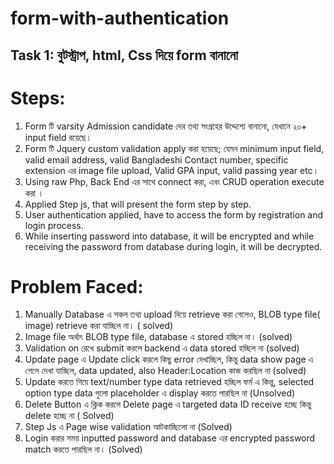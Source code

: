 # form-with-authentication
## Task 1: বুটস্ট্রাপ, html, Css দিয়ে form বানানো
# Steps:
1. Form টি varsity Admission candidate দের তথ্য সংগ্রহের উদ্দেশ্যে বানানো, যেখানে ২০+ input field রয়েছে।
2. Form টি Jquery custom validation apply করা হয়েছে; যেমন minimum input field, valid email address, valid Bangladeshi Contact number, specific extension এর image file    upload, Valid GPA input, valid passing year etc।
3. Using raw Php, Back End এর সাথে connect করা, এবং CRUD operation execute করা ।
4. Applied Step js, that will present the form step by step.
5. User authentication applied, have to access the form by registration and login process.
6. While inserting password into database, it will be encrypted and while receiving the password from database during login, it will be decrypted.


# Problem Faced:
1. Manually Database এ সকল তথ্য upload দিয়ে retrieve করা গেলেও,  BLOB type file( image)  retrieve করা যাচ্ছিল না।  ( solved)
2. Image file অর্থাৎ BLOB type file, database এ stored হচ্ছিল না।  (solved)
3. Validation on রেখে submit করলে backend এ data stored হচ্ছিল না (solved)
4. Update page এ Update click করলে কিছু error দেখাচ্ছিল,  কিন্তু data show page এ গেলে দেখা যাচ্ছিল, data updated, also Header:Location কাজ করছিল না (solved)
5. Update করতে গিয়ে  text/number type data retrieved হচ্ছিল ফর্ম এ কিন্তু,  selected option type data গুলো placeholder এ display করতে পারছিল না (Unsolved) 
6. Delete Button এ ক্লিক করলে  Delete page এ targeted data ID receive হচ্ছে কিন্তু delete হচ্ছে না ( Solved)
7. Step Js এ Page wise validation আটকাচ্ছিলো না (Solved)
8. Login  করার সময় inputted password and database এর encrypted password match করতে পারছিল না। (Solved) 
